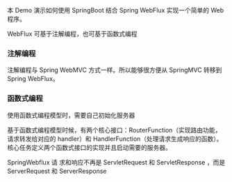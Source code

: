 本 Demo 演示如何使用 SpringBoot 结合 Spring WebFlux 实现一个简单的 Web 程序。

WebFlux 可基于注解编程，也可基于函数式编程

### 注解编程
注解编程与 Spring WebMVC 方式一样。所以能够很方便从 SpringMVC 转移到 Spring WebFlux。

### 函数式编程
使用函数式编程模型时，需要自己初始化服务器

基于函数式编程模型时候，有两个核心接口：RouterFunction（实现路由功能，请求转发给对应的 handler）和 HandlerFunction（处理请求生成响应的函数）。核心任务定义两个函数式接口的实现并且启动需要的服务器。

SpringWebflux 请 求和响应不再是 ServletRequest 和 ServletResponse ，而是 ServerRequest 和 ServerResponse